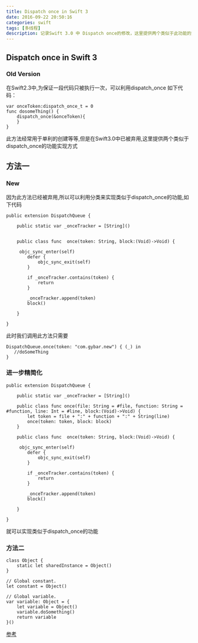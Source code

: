 ```yaml
---
title: Dispatch once in Swift 3
date: 2016-09-22 20:50:16
categories: swift
tags: [多线程] 
description: 记录Swift 3.0 中 Dispatch once的修改，这里提供两个类似于此功能的方法
---
```


## Dispatch once in Swift 3

### Old Version
在Swift2.3中,为保证一段代码只被执行一次，可以利用dispatch_once
如下代码：

```
var onceToken:dispatch_once_t = 0
func dosomeThing() {
	dispatch_once(&onceToken){
	}
}
```
此方法经常用于单利的创建等等,但是在Swift3.0中已被弃用,这里提供两个类似于dispatch_once的功能实现方式

## 方法一

### New 

因为此方法已经被弃用,所以可以利用分类来实现类似于dispatch_once的功能,如下代码

```
public extension DispatchQueue {
    
    public static var _onceTracker = [String]()
    
    
    public class func  once(token: String, block:(Void)->Void) {
        
     objc_sync_enter(self)
        defer {
            objc_sync_exit(self)
        }
        
        if _onceTracker.contains(token) {
            return
        }
        
        _onceTracker.append(token)
        block()
        
    }
    
}
```

此时我们调用此方法只需要

```
DispatchQueue.once(token: "com.gybar.new") { (_) in
   //doSomeThing         
}
```

### 进一步精简化

```
public extension DispatchQueue {
    
    public static var _onceTracker = [String]()
    
    public class func once(file: String = #file, function: String = #function, line: Int = #line, block:(Void)->Void) {
        let token = file + ":" + function + ":" + String(line)
        once(token: token, block: block)
    }
    
    public class func  once(token: String, block:(Void)->Void) {
        
     objc_sync_enter(self)
        defer {
            objc_sync_exit(self)
        }
        
        if _onceTracker.contains(token) {
            return
        }
        
        _onceTracker.append(token)
        block()
        
    }
    
}

```

就可以实现类似于dispatch_once的功能
### 方法二

```
class Object {
    static let sharedInstance = Object()
}

// Global constant.
let constant = Object()

// Global variable.
var variable: Object = {
    let variable = Object()
    variable.doSomething()
    return variable
}()
```

[参考](https://gist.github.com/marmelroy/15da0fa6f0936ed6b92392e9df07e235)







